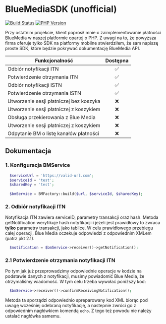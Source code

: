 # BlueMediaSDK (unofficial)
[![Build Status](https://img.shields.io/travis/michalrokita/BlueMediaSDK.svg?style=for-the-badge&logo=travis)](https://travis-ci.org/michalrokita/BlueMediaSDK)
[![PHP Version](https://img.shields.io/packagist/php-v/michalrokita/blue-media-sdk.svg?style=for-the-badge)](https://github.com/michalrokita/BlueMediaSDK)

Przy ostatnim projekcie, klient poprosił mnie o zaimplementowanie płatności BlueMedia w naszej platformie opartej o PHP. Z uwagi na to, że powyższa firma oferuje tylko SDK na platformy mobilne stwierdziłem, że sam napiszę proste SDK, które będzie pokrywać dokumentację BlueMedia API.

| Funkcjonalność  | Dostępna |
|--|:--:|
| Odbiór notyfikacji ITN | ✅ |
|Potwierdzenie otrzymania ITN| ✅ |
| Odbiór notyfikacji ISTN | ✅ |
|Potwierdzenie otrzymania ISTN| ✅ |
|Utworzenie sesji płatniczej bez koszyka|❌|
|Utworzenie sesji płatniczej z koszykiem|❌|
|Obsługa przekierowania z Blue Media|❌|
|Utworzenie sesji płatniczej z koszykiem|❌|
|Odpytanie BM o listę kanałów płatności|❌|

## Dokumentacja

### 1. Konfiguracja BMService
```php
  $serviceUrl = 'https://valid-url.com';
  $serviceId = 'test';
  $sharedKey = 'test';
  
  $bmService = BMFactory::build($url, $serviceId, $sharedKey);
```

### 2. Odbiór notyfikacji ITN
Notyfikacja ITN zawiera serviceID, parametry transakcji oraz hash. Metoda getNotification weryfikuje hash notyfikacji i jeżeli jest prawidłowy to zwraca **tylko** parametry transakcji, jako tablice. W celu prawidłowego przebiegu całej operacji, Blue Media oczekuje odpowiedzi z odpowiednim XMLem (patrz pkt 2.1).
```php
  $notification = $bmService->receiver()->getNotification();
```

### 2.1 Potwierdzenie otrzymania notyfikacji ITN
Po tym jak już przeprowadzimy odpowiednie operacje w kodzie na podstawie danych z notyfikacji, musimy powiadomić Blue Media, że otrzymaliśmy wiadomość. W tym celu trzeba wywołać poniższy kod:
```php
  $bmService->receiver()->confirmReceivingNotification();
```
Metoda ta sporządzi odpowiednio spreparowany kod XML biorąc pod uwagę wcześniej odebraną notyfikację, a nastepnie zwróci go z odpowiednim nagłówkiem komendą `echo`. Z tego też powodu nie należy ustalać nagłówka samemu.
